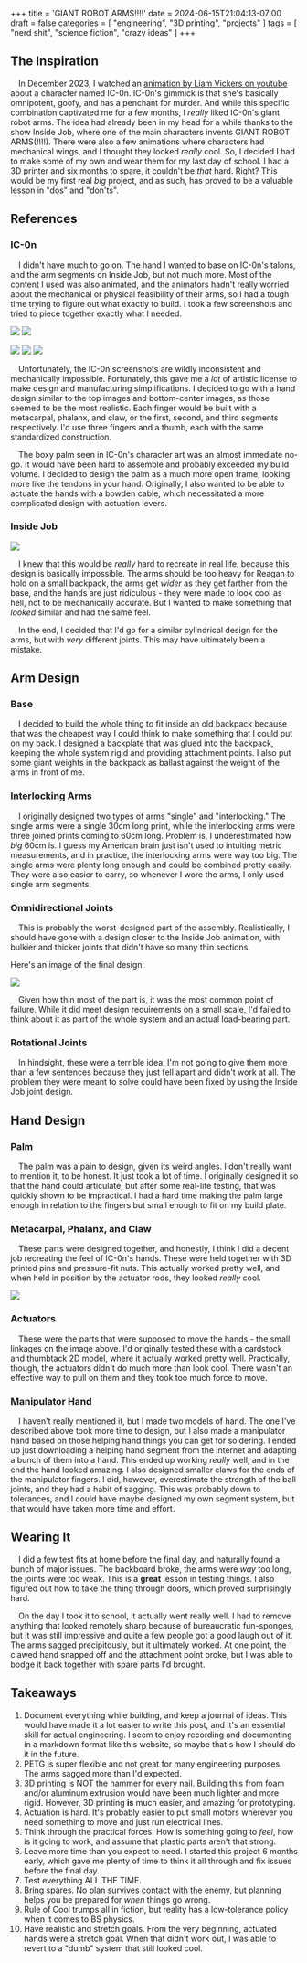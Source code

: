 +++
title = 'GIANT ROBOT ARMS!!!!'
date = 2024-06-15T21:04:13-07:00
draft = false
categories = [
    "engineering",
    "3D printing",
    "projects"
]
tags = [
    "nerd shit",
    "science fiction",
    "crazy ideas"
]
+++

## The Inspiration

&emsp;In December 2023, I watched an [animation by Liam Vickers on youtube](https://www.youtube.com/watch?v=RgNz7ltN-Nk) about a character named IC-0n. IC-0n's gimmick is that she's basically omnipotent, goofy, and has a penchant for murder. And while this specific combination captivated me for a few months, I *really* liked IC-0n's giant robot arms. The idea had already been in my head for a while thanks to the show Inside Job, where one of the main characters invents GIANT ROBOT ARMS(!!!!). There were also a few animations where characters had mechanical wings, and I thought they looked *really* cool. So, I decided I had to make some of my own and wear them for my last day of school. I had a 3D printer and six months to spare, it couldn't be *that* hard. Right? This would be my first real *big* project, and as such, has proved to be a valuable lesson in "dos" and "don'ts".

## References

### IC-0n

&emsp;I didn't have much to go on. The hand I wanted to base on IC-0n's talons, and the arm segments on Inside Job, but not much more. Most of the content I used was also animated, and the animators hadn't really worried about the mechanical or physical feasibility of their arms, so I had a tough time trying to figure out what exactly to build. I took a few screenshots and tried to piece together exactly what I needed.

![](image3.png)
![](image2.png)

![](image1.png)
![](image4.png)
![](image5.png)

&emsp;Unfortunately, the IC-0n screenshots are wildly inconsistent and mechanically impossible. Fortunately, this gave me a *lot* of artistic license to make design and manufacturing simplifications. I decided to go with a hand design similar to the top images and bottom-center images, as those seemed to be the most realistic. Each finger would be built with a metacarpal, phalanx, and claw, or the first, second, and third segments respectively. I'd use three fingers and a thumb, each with the same standardized construction. 

&emsp;The boxy palm seen in IC-0n's character art was an almost immediate no-go. It would have been hard to assemble and probably exceeded my build volume. I decided to design the palm as a much more open frame, looking more like the tendons in your hand. Originally, I also wanted to be able to actuate the hands with a bowden cable, which necessitated a more complicated design with actuation levers.

### Inside Job

![](image6.webp)

&emsp;I knew that this would be *really* hard to recreate in real life, because this design is basically impossible. The arms should be too heavy for Reagan to hold on a small backpack, the arms get *wider* as they get farther from the base, and the hands are just ridiculous - they were made to look cool as hell, not to be mechanically accurate. But I wanted to make something that *looked* similar and had the same feel.

&emsp;In the end, I decided that I'd go for a similar cylindrical design for the arms, but with *very* different joints. This may have ultimately been a mistake.

## Arm Design

### Base

&emsp;I decided to build the whole thing to fit inside an old backpack because that was the cheapest way I could think to make something that I could put on my back. I designed a backplate that was glued into the backpack, keeping the whole system rigid and providing attachment points. I also put some giant weights in the backpack as ballast against the weight of the arms in front of me.

### Interlocking Arms

&emsp;I originally designed two types of arms "single" and "interlocking." The single arms were a single 30cm long print, while the interlocking arms were three joined prints coming to 60cm long. Problem is, I underestimated how *big* 60cm is. I guess my American brain just isn't used to intuiting metric measurements, and in practice, the interlocking arms were way too big. The single arms were plenty long enough and could be combined pretty easily. They were also easier to carry, so whenever I wore the arms, I only used single arm segments.

### Omnidirectional Joints

&emsp;This is probably the worst-designed part of the assembly. Realistically, I should have gone with a design closer to the Inside Job animation, with bulkier and thicker joints that didn't have so many thin sections. 

Here's an image of the final design:

![](image7.PNG)

&emsp;Given how thin most of the part is, it was the most common point of failure. While it did meet design requirements on a small scale, I'd failed to think about it as part of the whole system and an actual load-bearing part.

### Rotational Joints

&emsp;In hindsight, these were a terrible idea. I'm not going to give them more than a few sentences because they just fell apart and didn't work at all. The problem they were meant to solve could have been fixed by using the Inside Job joint design.

## Hand Design

### Palm

&emsp;The palm was a pain to design, given its weird angles. I don't really want to mention it, to be honest. It just took a lot of time. I originally designed it so that the hand could articulate, but after some real-life testing, that was quickly shown to be impractical. I had a hard time making the palm large enough in relation to the fingers but small enough to fit on my build plate. 

### Metacarpal, Phalanx, and Claw

&emsp;These parts were designed together, and honestly, I think I did a decent job recreating the feel of IC-0n's hands. These were held together with 3D printed pins and pressure-fit nuts. This actually worked pretty well, and when held in position by the actuator rods, they looked *really* cool.

![](image8.PNG)

### Actuators

&emsp;These were the parts that were supposed to move the hands - the small linkages on the image above. I'd originally tested these with a cardstock and thumbtack 2D model, where it actually worked pretty well. Practically, though, the actuators didn't do much more than look cool. There wasn't an effective way to pull on them and they took too much force to move.

### Manipulator Hand

&emsp;I haven't really mentioned it, but I made two models of hand. The one I've described above took more time to design, but I also made a manipulator hand based on those helping hand things you can get for soldering. I ended up just downloading a helping hand segment from the internet and adapting a bunch of them into a hand. This ended up working *really* well, and in the end the hand looked amazing. I also designed smaller claws for the ends of the manipulator fingers. I did, however, overestimate the strength of the ball joints, and they had a habit of sagging. This was probably down to tolerances, and I could have maybe designed my own segment system, but that would have taken more time and effort.

## Wearing It

&emsp;I did a few test fits at home before the final day, and naturally found a bunch of major issues. The backboard broke, the arms were *way* too long, the joints were too weak. This is a **great** lesson in testing things. I also figured out how to take the thing through doors, which proved surprisingly hard.

&emsp;On the day I took it to school, it actually went really well. I had to remove anything that looked remotely sharp because of bureaucratic fun-sponges, but it was still impressive and quite a few people got a good laugh out of it. The arms sagged precipitously, but it ultimately worked. At one point, the clawed hand snapped off and the attachment point broke, but I was able to bodge it back together with spare parts I'd brought.

## Takeaways

1. Document everything while building, and keep a journal of ideas. This would have made it a lot easier to write this post, and it's an essential skill for actual engineering. I seem to enjoy recording and documenting in a markdown format like this website, so maybe that's how I should do it in the future.
2. PETG is super flexible and not great for many engineering purposes. The arms sagged more than I'd expected.
3. 3D printing is NOT the hammer for every nail. Building this from foam and/or aluminum extrusion would have been much lighter and more rigid. However, 3D printing **is** much easier, and amazing for prototyping.
4. Actuation is hard. It's probably easier to put small motors wherever you need something to move and just run electrical lines.
5. Think through the practical forces. How is something going to *feel*, how is it going to work, and assume that plastic parts aren't that strong.
6. Leave more time than you expect to need. I started this project 6 months early, which gave me plenty of time to think it all through and fix issues before the final day.
7. Test everything ALL THE TIME.
8. Bring spares. No plan survives contact with the enemy, but planning helps you be prepared for *when* things go wrong.
9. Rule of Cool trumps all in fiction, but reality has a low-tolerance policy when it comes to BS physics. 
10. Have realistic and stretch goals. From the very beginning, actuated hands were a stretch goal. When that didn't work out, I was able to revert to a "dumb" system that still looked cool.